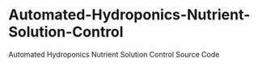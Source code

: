 # Automated-Hydroponics-Nutrient-Solution-Control
Automated Hydroponics Nutrient Solution Control Source Code
